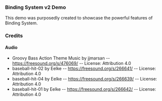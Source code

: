 ### Binding System v2 Demo
This demo was purposedly created to showcase the powerful features of Binding System. 


### Credits

#### Audio
- Groovy Bass Action Theme Music by jjmarsan -- https://freesound.org/s/476069/ -- License: Attribution 4.0
- baseball-hit-02 by Eelke -- https://freesound.org/s/266641/ -- License: Attribution 4.0
- baseball-hit-04 by Eelke -- https://freesound.org/s/266639/ -- License: Attribution 4.0
- baseball-hit-01 by Eelke -- https://freesound.org/s/266642/ -- License: Attribution 4.0